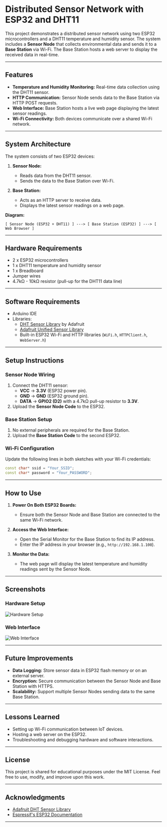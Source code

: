 # Distributed Sensor Network with ESP32 and DHT11

This project demonstrates a distributed sensor network using two ESP32 microcontrollers and a DHT11 temperature and humidity sensor. The system includes a **Sensor Node** that collects environmental data and sends it to a **Base Station** via Wi-Fi. The Base Station hosts a web server to display the received data in real-time.

---

## Features
- **Temperature and Humidity Monitoring:** Real-time data collection using the DHT11 sensor.
- **HTTP Communication:** Sensor Node sends data to the Base Station via HTTP POST requests.
- **Web Interface:** Base Station hosts a live web page displaying the latest sensor readings.
- **Wi-Fi Connectivity:** Both devices communicate over a shared Wi-Fi network.

---

## System Architecture
The system consists of two ESP32 devices:
1. **Sensor Node:**
   - Reads data from the DHT11 sensor.
   - Sends the data to the Base Station over Wi-Fi.

2. **Base Station:**
   - Acts as an HTTP server to receive data.
   - Displays the latest sensor readings on a web page.

**Diagram:**

```plaintext
[ Sensor Node (ESP32 + DHT11) ] ---> [ Base Station (ESP32) ] ---> [ Web Browser ]
```

---

## Hardware Requirements
- 2 x ESP32 microcontrollers
- 1 x DHT11 temperature and humidity sensor
- 1 x Breadboard
- Jumper wires
- 4.7kΩ - 10kΩ resistor (pull-up for the DHT11 data line)

---

## Software Requirements
- Arduino IDE
- Libraries:
  - [DHT Sensor Library](https://github.com/adafruit/DHT-sensor-library) by Adafruit
  - [Adafruit Unified Sensor Library](https://github.com/adafruit/Adafruit_Sensor)
  - Built-in ESP32 Wi-Fi and HTTP libraries (`WiFi.h`, `HTTPClient.h`, `WebServer.h`)

---

## Setup Instructions

### **Sensor Node Wiring**
1. Connect the DHT11 sensor:
   - **VCC** → **3.3V** (ESP32 power pin).
   - **GND** → **GND** (ESP32 ground pin).
   - **DATA** → **GPIO2 (D2)** with a 4.7kΩ pull-up resistor to **3.3V**.
2. Upload the **Sensor Node Code** to the ESP32.

### **Base Station Setup**
1. No external peripherals are required for the Base Station.
2. Upload the **Base Station Code** to the second ESP32.

### **Wi-Fi Configuration**
Update the following lines in both sketches with your Wi-Fi credentials:
```cpp
const char* ssid = "Your_SSID";
const char* password = "Your_PASSWORD";
```

---

## How to Use
1. **Power On Both ESP32 Boards:**
   - Ensure both the Sensor Node and Base Station are connected to the same Wi-Fi network.

2. **Access the Web Interface:**
   - Open the Serial Monitor for the Base Station to find its IP address.
   - Enter the IP address in your browser (e.g., `http://192.168.1.100`).

3. **Monitor the Data:**
   - The web page will display the latest temperature and humidity readings sent by the Sensor Node.

---

## Screenshots
### Hardware Setup
![Hardware Setup](Images/hardware_setup.jpg)

### Web Interface
![Web Interface](Images/web_interface.png)

---

## Future Improvements
- **Data Logging:** Store sensor data in ESP32 flash memory or on an external server.
- **Encryption:** Secure communication between the Sensor Node and Base Station with HTTPS.
- **Scalability:** Support multiple Sensor Nodes sending data to the same Base Station.

---

## Lessons Learned
- Setting up Wi-Fi communication between IoT devices.
- Hosting a web server on the ESP32.
- Troubleshooting and debugging hardware and software interactions.

---

## License
This project is shared for educational purposes under the MIT License. Feel free to use, modify, and improve upon this work.

---

## Acknowledgments
- [Adafruit DHT Sensor Library](https://github.com/adafruit/DHT-sensor-library)
- [Espressif's ESP32 Documentation](https://docs.espressif.com/projects/esp-idf/en/latest/)

---
